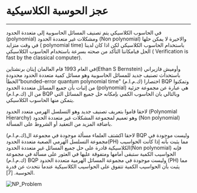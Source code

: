 # عجز الحوسبة الكلاسيكية
---

في الحاسوب الكلاسيكي يتم تصنيف المسائل الحاسوبية إلى متعددة الحدود (polynomial) ومشكلات غير متعددة الحدود (Non polynomial) والاخيرة لا يمكن حلها في وقت متزايد ( polynomial time) باستخدام الحاسوب الكلاسيكي لكن اذا كان لدينا الحل فبامكاننا التأكد من صحته بسرعة باستخدام الحاسوب الكلاسيكي ( Verification is fast by the classical computer).

في العام 1993 قام العالمان إيثان برنشتاين(Ethan S Bernstein) وأوميش فازيراني <!--بحاجة الى اسم العالم باللغة الانجليزية --> باستحداث تصنيف جديد للمسائل الحاسوبية وهو مسائل كمية متعددة الحدود محدودة الخطأ“bounded-error quantum polynomial time" اختصارا (ك.م.ا.م) BQP  وتمكنوا من إثبات بأن جميع المسائل  متعددة الحدود (polynomial) هي عبارة عن مجموعة جزئية من ال (ك.م.ا.م) BQP وبالتالي بان الحاسوب الكمي بإمكانه حل جميع المسائل التي يتمكن منها الحاسوب الكلاسيكي.

لاحقا قاموا بتعريف تصنيف جديد وهو التسلسل الهرمي متعدد الحدود (Polynomial Hierarchy) وهو تعميم لمجموعة  المشكلات غير متعددة الحدود (Non polynomial) باضافة المزيد من التعقيد أو الشروط على المسألة.

لاحقا اكشتف العلماء مسألة موجودة في مجموعة ال(ك.م.ا.م) BQP وليست موجودة في مجموعة  التسلسل الهرمي الصعبة متعددة الحدود(PH) مما يثبت بأنه إذا كانت الحواسيب الكلاسيكية قادرة على حل جميع المسائل غير متعددة الحدود(Non polynomial)  فإنه الحواسيب الكمية ستبقى أمامها ومتفوقة عليها في العثور على مسألة في مجموعة  (ك.م.ا.م) BQP وليست موجودة في مجموعة المسائل الهرمية متعددة الحدود (PH) مما يثبت بأن الحواسيب الكمية تتفوق على الحواسيب الكلاسيكية عندما نتحدث عن قدرة الحوسبة. [7].

![NP_Problem](~/images/NP_Problem.png)
